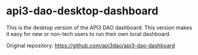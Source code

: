 # api3-dao-desktop-dashboard

This is the desktop version of the API3 DAO dashboard. This version makes it easy for new or non-tech users to run their own local dashboard.

Original repository: https://github.com/api3dao/api3-dao-dashboard
